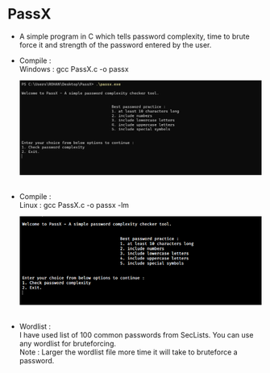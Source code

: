 # PassX

* A simple program in C which tells password complexity, time to brute force it and strength of the password entered by the user.<br>

* Compile : <br>
  Windows : gcc PassX.c -o passx<br>
 
  ![For Windows](PassXWin.png)  
  <br>

* Compile : <br>
  Linux : gcc PassX.c -o passx -lm <br>
  
   ![For Linux](PassXLin.png)<br>
  <br>

* Wordlist :<br>
I have used list of 100 common passwords from SecLists. You can use any wordlist for bruteforcing.<br>
Note : Larger the wordlist file more time it will take to bruteforce a password.
